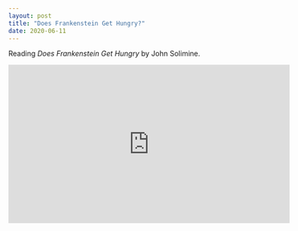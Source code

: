 ```yaml
---
layout: post
title: "Does Frankenstein Get Hungry?"
date: 2020-06-11
---
```


Reading *Does Frankenstein Get Hungry* by John Solimine.

<div class="videoWrapper">
<iframe width="560" height="315" src="https://www.youtube-nocookie.com/embed/XbkDoF3NR1w" frameborder="0" allow="autoplay; encrypted-media" allowfullscreen></iframe>
</div>
<p>
